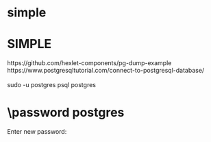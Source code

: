 # simple
<h1>SIMPLE</h1>
https://github.com/hexlet-components/pg-dump-example <br>
https://www.postgresqltutorial.com/connect-to-postgresql-database/ <br><br>
sudo -u postgres psql postgres<br>

# \password postgres<br>

Enter new password: <br>



